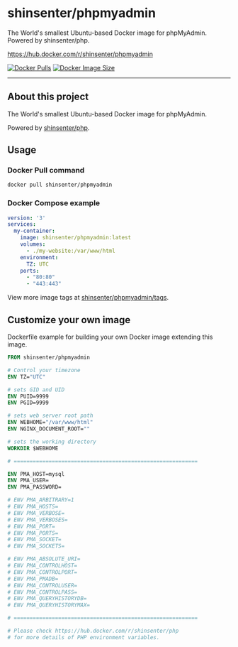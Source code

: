 # shinsenter/phpmyadmin

The World's smallest Ubuntu-based Docker image for phpMyAdmin. Powered by shinsenter/php.

https://hub.docker.com/r/shinsenter/phpmyadmin

[![Docker Pulls](https://img.shields.io/docker/pulls/shinsenter/phpmyadmin)](https://hub.docker.com/r/shinsenter/phpmyadmin) [![Docker Image Size](https://img.shields.io/docker/image-size/shinsenter/phpmyadmin?label=shinsenter%2Fphpmyadmin)](https://hub.docker.com/r/shinsenter/phpmyadmin/tags)

* * *

## About this project

The World's smallest Ubuntu-based Docker image for phpMyAdmin.

Powered by [shinsenter/php](https://hub.docker.com/r/shinsenter/php).

## Usage

### Docker Pull command

```bash
docker pull shinsenter/phpmyadmin
```

### Docker Compose example

```yml
version: '3'
services:
  my-container:
    image: shinsenter/phpmyadmin:latest
    volumes:
      - ./my-website:/var/www/html
    environment:
      TZ: UTC
    ports:
      - "80:80"
      - "443:443"
```

View more image tags at [shinsenter/phpmyadmin/tags](https://hub.docker.com/r/shinsenter/phpmyadmin/tags).

## Customize your own image

Dockerfile example for building your own Docker image extending this image.

```Dockerfile
FROM shinsenter/phpmyadmin

# Control your timezone
ENV TZ="UTC"

# sets GID and UID
ENV PUID=9999
ENV PGID=9999

# sets web server root path
ENV WEBHOME="/var/www/html"
ENV NGINX_DOCUMENT_ROOT=""

# sets the working directory
WORKDIR $WEBHOME

# ==========================================================

ENV PMA_HOST=mysql
ENV PMA_USER=
ENV PMA_PASSWORD=

# ENV PMA_ARBITRARY=1
# ENV PMA_HOSTS=
# ENV PMA_VERBOSE=
# ENV PMA_VERBOSES=
# ENV PMA_PORT=
# ENV PMA_PORTS=
# ENV PMA_SOCKET=
# ENV PMA_SOCKETS=

# ENV PMA_ABSOLUTE_URI=
# ENV PMA_CONTROLHOST=
# ENV PMA_CONTROLPORT=
# ENV PMA_PMADB=
# ENV PMA_CONTROLUSER=
# ENV PMA_CONTROLPASS=
# ENV PMA_QUERYHISTORYDB=
# ENV PMA_QUERYHISTORYMAX=

# ==========================================================

# Please check https://hub.docker.com/r/shinsenter/php
# for more details of PHP environment variables.
```